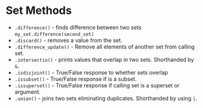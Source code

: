 # Set Methods

* `.difference()` - finds difference between two sets `my_set.difference(second_set)`
* `.discard()` - removes a value from the set.
* `.difference_update()` - Remove all elements of another set from calling set.
* `.intersectio()` - prints values that overlap in two sets. Shorthanded by `&`.
* `.isdisjoint()` - True/False response to whether sets overlap
* `.issubset()` - True/False response if is a subset.
* `.issuperset()` - True/False response if calling set is a superset or argument.
* `.union()` - joins two sets eliminating duplicates. Shorthanded by using `|`. 